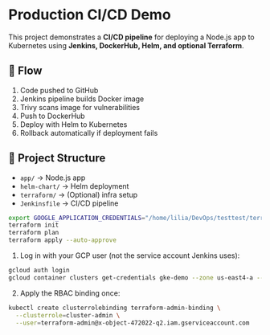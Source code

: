 # Production CI/CD Demo

This project demonstrates a **CI/CD pipeline** for deploying a Node.js app to Kubernetes using **Jenkins, DockerHub, Helm, and optional Terraform**.

## 🚀 Flow
1. Code pushed to GitHub
2. Jenkins pipeline builds Docker image
3. Trivy scans image for vulnerabilities
4. Push to DockerHub
5. Deploy with Helm to Kubernetes
6. Rollback automatically if deployment fails

## 📂 Project Structure
- `app/` → Node.js app
- `helm-chart/` → Helm deployment
- `terraform/` → (Optional) infra setup
- `Jenkinsfile` → CI/CD pipeline


```bash
export GOOGLE_APPLICATION_CREDENTIALS="/home/lilia/DevOps/testtest/terraform-sa.json"
terraform init
terraform plan
terraform apply --auto-approve
```

1. Log in with your GCP user (not the service account Jenkins uses):
```bash
gcloud auth login
gcloud container clusters get-credentials gke-demo --zone us-east4-a --project x-object-472022-q2
```

2. Apply the RBAC binding once:
```bash
kubectl create clusterrolebinding terraform-admin-binding \
  --clusterrole=cluster-admin \
  --user=terraform-admin@x-object-472022-q2.iam.gserviceaccount.com

```


